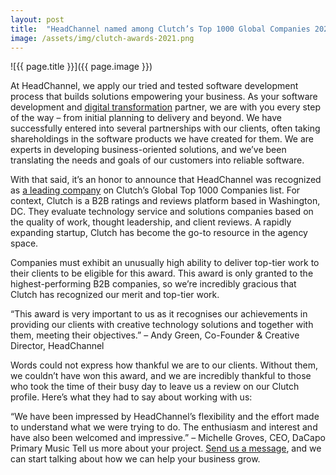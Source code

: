 ```yaml
---
layout: post
title:  "HeadChannel named among Clutch’s Top 1000 Global Companies 2021"
image: /assets/img/clutch-awards-2021.png
---
```


![{{ page.title }}]({{ page.image }})

At HeadChannel, we apply our tried and tested software development process that builds solutions empowering your business. As your software development and [digital transformation](https://www.forbes.com/sites/forbestechcouncil/2021/11/10/why-digital-transformation-is-an-ongoing-journey/) partner, we are with you every step of the way – from initial planning to delivery and beyond. We have successfully entered into several partnerships with our clients, often taking shareholdings in the software products we have created for them. We are experts in developing business-oriented solutions, and we’ve been translating the needs and goals of our customers into reliable software.

With that said, it’s an honor to announce that HeadChannel was recognized as [a leading company](https://clutch.co/developers) on Clutch’s Global Top 1000 Companies list. For context, Clutch is a B2B ratings and reviews platform based in Washington, DC. They evaluate technology service and solutions companies based on the quality of work, thought leadership, and client reviews. A rapidly expanding startup, Clutch has become the go-to resource in the agency space.

Companies must exhibit an unusually high ability to deliver top-tier work to their clients to be eligible for this award. This award is only granted to the highest-performing B2B companies, so we’re incredibly gracious that Clutch has recognized our merit and top-tier work.

“This award is very important to us as it recognises our achievements in providing our clients with creative technology solutions and together with them, meeting their objectives.” – Andy Green, Co-Founder & Creative Director, HeadChannel

Words could not express how thankful we are to our clients. Without them, we couldn’t have won this award, and we are incredibly thankful to those who took the time of their busy day to leave us a review on our Clutch profile. Here’s what they had to say about working with us:

“We have been impressed by HeadChannel’s flexibility and the effort made to understand what we were trying to do. The enthusiasm and interest and have also been welcomed and impressive.” – Michelle Groves, CEO, DaCapo Primary Music Tell us more about your project. [Send us a message](https://headchannel.co.uk/contact/), and we can start talking about how we can help your business grow.
